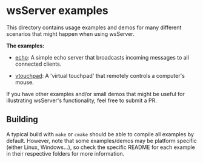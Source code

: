 # wsServer examples
This directory contains usage examples and demos for many different scenarios
that might happen when using wsServer.

**The examples:**

- [echo](echo): A simple echo server that broadcasts incoming messages
to all connected clients.

- [vtouchpad](vtouchpad): A 'virtual touchpad' that remotely controls
a computer's mouse.

If you have other examples and/or small demos that might be useful for
illustrating wsServer's functionality, feel free to submit a PR.

## Building
A typical build with `make` or `cmake` should be able to compile all examples
by default. However, note that some examples/demos may be platform specific
(either Linux, Windows...), so check the specific README for each example in
their respective folders for more information.
